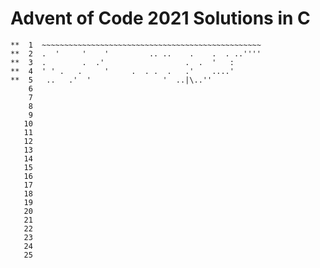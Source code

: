 # Advent of Code 2021 Solutions in C

    **  1  ~~~~~~~~~~~~~~~~~~~~~~~~~~~~~~~~~~~~~~~~~~~~~~~~~
    **  2  .  '     '    '         .. ..    .    .  . ..''''
    **  3  .        .  .'                  .  .  '   :      
    **  4  ' ' .   .     '     .  . .  .   .'    ....'      
    **  5   ..   .'  '                '  ..|\..''           
        6  
        7  
        8  
        9  
       10  
       11  
       12  
       13  
       14  
       15  
       16  
       17  
       18  
       19  
       20  
       21  
       22  
       23  
       24  
       25   
